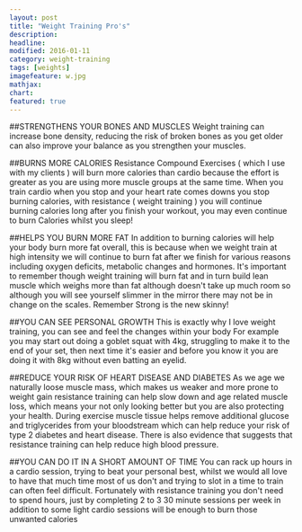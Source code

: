```yaml
---
layout: post
title: "Weight Training Pro's"
description: 
headline: 
modified: 2016-01-11
category: weight-training
tags: [weights]
imagefeature: w.jpg
mathjax: 
chart:
featured: true
---
```


##STRENGTHENS YOUR BONES AND MUSCLES
Weight training can increase bone density, reducing the risk of broken bones as you get older can also improve your  balance  as you strengthen your muscles.


##BURNS MORE CALORIES
Resistance Compound Exercises ( which I use with my clients ) will burn more calories than cardio because the effort is greater as you are using more muscle groups at the same time.
When you train cardio when you stop and your heart rate comes downs you stop burning calories, with resistance  ( weight training ) you will continue burning calories long after you finish your workout, you may even continue to burn Calories whilst you sleep!


##HELPS YOU BURN MORE FAT
In addition to burning calories will help your body burn more fat overall, this is because when we weight train at high intensity we will continue to burn fat after we finish for various reasons including oxygen deficits, metabolic changes and hormones. It's important to remember though weight training will burn fat and in turn build lean muscle which weighs more than fat although doesn't take up much room so although you will see yourself slimmer in the mirror there may not be in change on the scales.
Remember Strong is the new skinny!

##YOU CAN SEE PERSONAL GROWTH 
This is exactly why I love weight training, you can see and feel the changes within your body
For example you may start out doing a goblet squat with 4kg, struggling to make it to the end of your set, then next time it's easier and before you know it you are doing it with 8kg without even batting an eyelid.


##REDUCE YOUR RISK OF HEART DISEASE AND DIABETES 
As we age we naturally loose muscle mass, which makes us weaker and more prone to weight gain resistance  training can help slow down and age related muscle loss, which means your not only looking better but you are also protecting your health.
During exercise muscle tissue helps remove additional glucose and triglycerides from your bloodstream which can help reduce your risk of type 2 diabetes and heart disease. There is also evidence that suggests that resistance training can help reduce high blood pressure.


##YOU CAN DO IT IN A SHORT AMOUNT OF TIME
You can rack up hours in a cardio session, trying to beat your personal  best, whilst we would all love to have that much time most of us don't and trying to slot in a time to train can often feel difficult. Fortunately with resistance training you don't need to spend hours, just by completing 2 to 3 30 minute sessions per week in addition to some light cardio sessions will be enough to burn those unwanted calories



